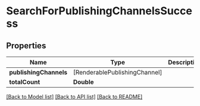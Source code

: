 # SearchForPublishingChannelsSuccess

## Properties
Name | Type | Description | Notes
------------ | ------------- | ------------- | -------------
**publishingChannels** | [RenderablePublishingChannel] |  | 
**totalCount** | **Double** |  | 

[[Back to Model list]](../README.md#documentation-for-models) [[Back to API list]](../README.md#documentation-for-api-endpoints) [[Back to README]](../README.md)


